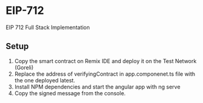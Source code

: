 # EIP-712
EIP 712 Full Stack Implementation

## Setup
1. Copy the smart contract on Remix IDE and deploy it on the Test Network (Goreli)
2. Replace the address of verifyingContract in app.componenet.ts file with the one deployed latest.
3. Install NPM dependencies and start the angular app with ng serve
4. Copy the signed message from the console.